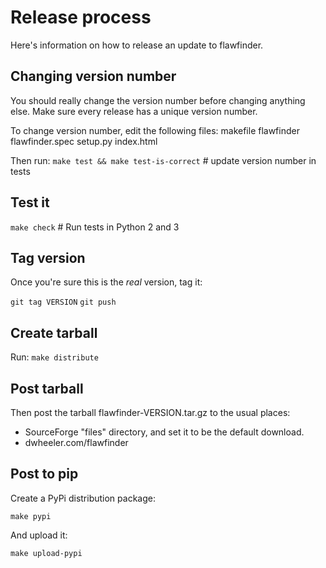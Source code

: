 # Release process

Here's information on how to release an update to flawfinder.

## Changing version number

You should really change the version number before changing anything else.
Make sure every release has a unique version number.

To change version number, edit the following files:
makefile
flawfinder
flawfinder.spec
setup.py
index.html

Then run:
`make test && make test-is-correct` # update version number in tests

## Test it

`make check` # Run tests in Python 2 and 3

## Tag version

Once you're sure this is the *real* version, tag it:

`git tag VERSION`
`git push`

## Create tarball

Run:
`make distribute`


## Post tarball

Then post the tarball flawfinder-VERSION.tar.gz to
the usual places:

* SourceForge "files" directory, and set it to be the default download.
* dwheeler.com/flawfinder

## Post to pip

Create a PyPi distribution package:

`make pypi`

And upload it:

`make upload-pypi`
